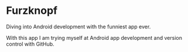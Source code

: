 # Furzknopf
Diving into Android development with the funniest app ever.

With this app I am trying myself at Android app development and version control with GitHub.
